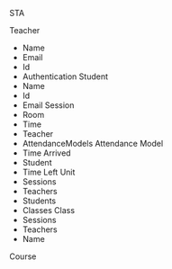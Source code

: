 STA

Teacher
 - Name
 - Email
 - Id
 - Authentication
Student
 - Name
 - Id
 - Email
Session
 - Room
 - Time
 - Teacher
 - AttendanceModels
Attendance Model
 - Time Arrived
 - Student
 - Time Left
Unit
 - Sessions
 - Teachers
 - Students
 - Classes
 Class 
 - Sessions
 - Teachers
 - Name

Course
